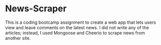 # News-Scraper
This is a coding bootcamp assignment to create a web app that lets users view and leave comments on the latest news. I did not write any of the articles; instead, I used Mongoose and Cheerio to scrape news from another site.
